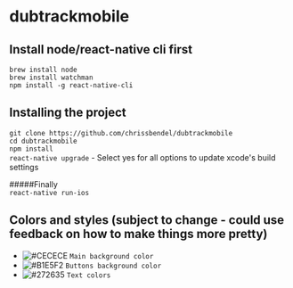 # dubtrackmobile

## Install node/react-native cli first
```brew install node```  
```brew install watchman```  
```npm install -g react-native-cli```  

## Installing the project
```git clone https://github.com/chrissbendel/dubtrackmobile```  
```cd dubtrackmobile```  
```npm install```  
```react-native upgrade``` - Select yes for all options to update xcode's build settings

#####Finally  
```react-native run-ios```


## Colors and styles (subject to change - could use feedback on how to make things more pretty)
- ![#CECECE](http://placehold.it/15/CECECE/000000?text=+) `Main background color`
- ![#B1E5F2](http://placehold.it/15/B1E5F2/000000?text=+) `Buttons background color`
- ![#272635](http://placehold.it/15/272635/000000?text=+) `Text colors`
